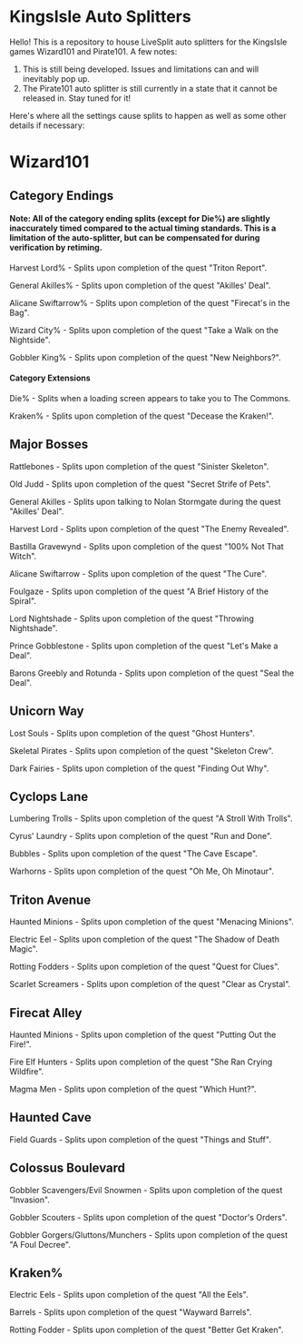 # KingsIsle Auto Splitters
Hello! This is a repository to house LiveSplit auto splitters for the KingsIsle games Wizard101 and Pirate101.
A few notes: 
1. This is still being developed. Issues and limitations can and will inevitably pop up.
2. The Pirate101 auto splitter is still currently in a state that it cannot be released in. Stay tuned for it!



Here's where all the settings cause splits to happen as well as some other details if necessary:
# Wizard101
## Category Endings
#### Note: All of the category ending splits (except for Die%) are slightly inaccurately timed compared to the actual timing standards. This is a limitation of the auto-splitter, but can be compensated for during verification by retiming.
Harvest Lord% - Splits upon completion of the quest "Triton Report".

General Akilles% - Splits upon completion of the quest "Akilles' Deal".

Alicane Swiftarrow% - Splits upon completion of the quest "Firecat's in the Bag".

Wizard City% - Splits upon completion of the quest "Take a Walk on the Nightside".

Gobbler King% - Splits upon completion of the quest "New Neighbors?".
#### Category Extensions
Die% - Splits when a loading screen appears to take you to The Commons.

Kraken% - Splits upon completion of the quest "Decease the Kraken!".
## Major Bosses
Rattlebones - Splits upon completion of the quest "Sinister Skeleton".

Old Judd - Splits upon completion of the quest "Secret Strife of Pets".

General Akilles - Splits upon talking to Nolan Stormgate during the quest "Akilles' Deal".

Harvest Lord - Splits upon completion of the quest "The Enemy Revealed".

Bastilla Gravewynd - Splits upon completion of the quest "100% Not That Witch".

Alicane Swiftarrow - Splits upon completion of the quest "The Cure".

Foulgaze - Splits upon completion of the quest "A Brief History of the Spiral".

Lord Nightshade - Splits upon completion of the quest "Throwing Nightshade".

Prince Gobblestone - Splits upon completion of the quest "Let's Make a Deal".

Barons Greebly and Rotunda - Splits upon completion of the quest "Seal the Deal".
## Unicorn Way
Lost Souls - Splits upon completion of the quest "Ghost Hunters".

Skeletal Pirates - Splits upon completion of the quest "Skeleton Crew".

Dark Fairies - Splits upon completion of the quest "Finding Out Why".
## Cyclops Lane
Lumbering Trolls - Splits upon completion of the quest "A Stroll With Trolls".

Cyrus' Laundry - Splits upon completion of the quest "Run and Done".

Bubbles - Splits upon completion of the quest "The Cave Escape".

Warhorns - Splits upon completion of the quest "Oh Me, Oh Minotaur".
## Triton Avenue
Haunted Minions - Splits upon completion of the quest "Menacing Minions".

Electric Eel - Splits upon completion of the quest "The Shadow of Death Magic".

Rotting Fodders - Splits upon completion of the quest "Quest for Clues".

Scarlet Screamers - Splits upon completion of the quest "Clear as Crystal".
## Firecat Alley
Haunted Minions - Splits upon completion of the quest "Putting Out the Fire!".

Fire Elf Hunters - Splits upon completion of the quest "She Ran Crying Wildfire".

Magma Men - Splits upon completion of the quest "Which Hunt?".
## Haunted Cave
Field Guards - Splits upon completion of the quest "Things and Stuff".
## Colossus Boulevard
Gobbler Scavengers/Evil Snowmen - Splits upon completion of the quest "Invasion".

Gobbler Scouters - Splits upon completion of the quest "Doctor's Orders".

Gobbler Gorgers/Gluttons/Munchers - Splits upon completion of the quest "A Foul Decree".
## Kraken%
Electric Eels - Splits upon completion of the quest "All the Eels".

Barrels - Splits upon completion of the quest "Wayward Barrels".

Rotting Fodder - Splits upon completion of the quest "Better Get Kraken".
